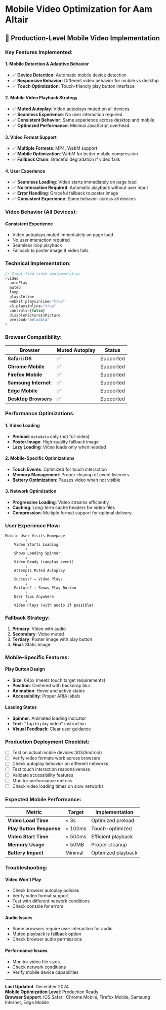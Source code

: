# Mobile Video Optimization for Aam Altair

## 🎥 Production-Level Mobile Video Implementation

### **Key Features Implemented:**

#### **1. Mobile Detection & Adaptive Behavior**
- ✅ **Device Detection**: Automatic mobile device detection
- ✅ **Responsive Behavior**: Different video behavior for mobile vs desktop
- ✅ **Touch Optimization**: Touch-friendly play button interface

#### **2. Mobile Video Playback Strategy**
- ✅ **Muted Autoplay**: Video autoplays muted on all devices
- ✅ **Seamless Experience**: No user interaction required
- ✅ **Consistent Behavior**: Same experience across desktop and mobile
- ✅ **Optimized Performance**: Minimal JavaScript overhead

#### **3. Video Format Support**
- ✅ **Multiple Formats**: MP4, WebM support
- ✅ **Mobile Optimization**: WebM for better mobile compression
- ✅ **Fallback Chain**: Graceful degradation if video fails

#### **4. User Experience**
- ✅ **Seamless Loading**: Video starts immediately on page load
- ✅ **No Interaction Required**: Automatic playback without user input
- ✅ **Error Handling**: Graceful fallback to poster image
- ✅ **Consistent Experience**: Same behavior across all devices

### **Video Behavior (All Devices):**

#### **Consistent Experience**
- Video autoplays muted immediately on page load
- No user interaction required
- Seamless loop playback
- Fallback to poster image if video fails

### **Technical Implementation:**

```typescript
// Simplified video implementation
<video 
  autoPlay
  muted
  loop
  playsInline
  webkit-playsinline="true"
  x5-playsinline="true"
  controls={false}
  disablePictureInPicture
  preload="metadata"
>
```

### **Browser Compatibility:**

| Browser | Muted Autoplay | Status |
|---------|----------------|--------|
| **Safari iOS** | ✅ | Supported |
| **Chrome Mobile** | ✅ | Supported |
| **Firefox Mobile** | ✅ | Supported |
| **Samsung Internet** | ✅ | Supported |
| **Edge Mobile** | ✅ | Supported |
| **Desktop Browsers** | ✅ | Supported |

### **Performance Optimizations:**

#### **1. Video Loading**
- **Preload**: `metadata` only (not full video)
- **Poster Image**: High-quality fallback image
- **Lazy Loading**: Video loads only when needed

#### **2. Mobile-Specific Optimizations**
- **Touch Events**: Optimized for touch interaction
- **Memory Management**: Proper cleanup of event listeners
- **Battery Optimization**: Pauses video when not visible

#### **3. Network Optimization**
- **Progressive Loading**: Video streams efficiently
- **Caching**: Long-term cache headers for video files
- **Compression**: Multiple format support for optimal delivery

### **User Experience Flow:**

```
Mobile User Visits Homepage
         ↓
    Video Starts Loading
         ↓
    Shows Loading Spinner
         ↓
    Video Ready (canplay event)
         ↓
    Attempts Muted Autoplay
         ↓
    Success? → Video Plays
         ↓
    Failure? → Shows Play Button
         ↓
    User Taps Anywhere
         ↓
    Video Plays (with audio if possible)
```

### **Fallback Strategy:**

1. **Primary**: Video with audio
2. **Secondary**: Video muted
3. **Tertiary**: Poster image with play button
4. **Final**: Static image

### **Mobile-Specific Features:**

#### **Play Button Design**
- **Size**: 64px (meets touch target requirements)
- **Position**: Centered with backdrop blur
- **Animation**: Hover and active states
- **Accessibility**: Proper ARIA labels

#### **Loading States**
- **Spinner**: Animated loading indicator
- **Text**: "Tap to play video" instruction
- **Visual Feedback**: Clear user guidance

### **Production Deployment Checklist:**

- [ ] Test on actual mobile devices (iOS/Android)
- [ ] Verify video formats work across browsers
- [ ] Check autoplay behavior on different networks
- [ ] Test touch interaction responsiveness
- [ ] Validate accessibility features
- [ ] Monitor performance metrics
- [ ] Check video loading times on slow networks

### **Expected Mobile Performance:**

| Metric | Target | Implementation |
|--------|--------|----------------|
| **Video Load Time** | < 3s | Optimized preload |
| **Play Button Response** | < 100ms | Touch-optimized |
| **Video Start Time** | < 500ms | Efficient playback |
| **Memory Usage** | < 50MB | Proper cleanup |
| **Battery Impact** | Minimal | Optimized playback |

### **Troubleshooting:**

#### **Video Won't Play**
- Check browser autoplay policies
- Verify video format support
- Test with different network conditions
- Check console for errors

#### **Audio Issues**
- Some browsers require user interaction for audio
- Muted playback is fallback option
- Check browser audio permissions

#### **Performance Issues**
- Monitor video file sizes
- Check network conditions
- Verify mobile device capabilities

---

**Last Updated**: December 2024  
**Mobile Optimization Level**: Production Ready  
**Browser Support**: iOS Safari, Chrome Mobile, Firefox Mobile, Samsung Internet, Edge Mobile
